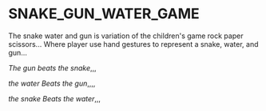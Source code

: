 # SNAKE_GUN_WATER_GAME
The snake water and gun is variation of the children's game 
rock paper scissors... 
Where player use hand gestures to represent a 
snake, water, and gun... 

*The gun beats the snake*,,, 

*the water Beats the gun*,,,, 

*the snake Beats the water*,,,
